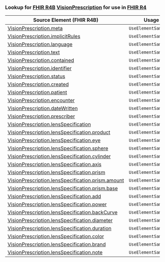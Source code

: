 ### Lookup for [FHIR R4B](https://hl7.org/fhir/R4B/) [VisionPrescription](https://hl7.org/fhir/R4B/VisionPrescription.html) for use in [FHIR R4](https://hl7.org/fhir/R4/)

| Source Element (FHIR R4B) | Usage | Target |
| -------------- | ----- | ------ |
| [VisionPrescription.meta](https://hl7.org/fhir/R4B/VisionPrescription.html#resource) | `UseElementSameName` | [VisionPrescription.meta](https://hl7.org/fhir/R4/VisionPrescription.html#resource) |
| [VisionPrescription.implicitRules](https://hl7.org/fhir/R4B/VisionPrescription.html#resource) | `UseElementSameName` | [VisionPrescription.implicitRules](https://hl7.org/fhir/R4/VisionPrescription.html#resource) |
| [VisionPrescription.language](https://hl7.org/fhir/R4B/VisionPrescription.html#resource) | `UseElementSameName` | [VisionPrescription.language](https://hl7.org/fhir/R4/VisionPrescription.html#resource) |
| [VisionPrescription.text](https://hl7.org/fhir/R4B/VisionPrescription.html#resource) | `UseElementSameName` | [VisionPrescription.text](https://hl7.org/fhir/R4/VisionPrescription.html#resource) |
| [VisionPrescription.contained](https://hl7.org/fhir/R4B/VisionPrescription.html#resource) | `UseElementSameName` | [VisionPrescription.contained](https://hl7.org/fhir/R4/VisionPrescription.html#resource) |
| [VisionPrescription.identifier](https://hl7.org/fhir/R4B/VisionPrescription.html#resource) | `UseElementSameName` | [VisionPrescription.identifier](https://hl7.org/fhir/R4/VisionPrescription.html#resource) |
| [VisionPrescription.status](https://hl7.org/fhir/R4B/VisionPrescription.html#resource) | `UseElementSameName` | [VisionPrescription.status](https://hl7.org/fhir/R4/VisionPrescription.html#resource) |
| [VisionPrescription.created](https://hl7.org/fhir/R4B/VisionPrescription.html#resource) | `UseElementSameName` | [VisionPrescription.created](https://hl7.org/fhir/R4/VisionPrescription.html#resource) |
| [VisionPrescription.patient](https://hl7.org/fhir/R4B/VisionPrescription.html#resource) | `UseElementSameName` | [VisionPrescription.patient](https://hl7.org/fhir/R4/VisionPrescription.html#resource) |
| [VisionPrescription.encounter](https://hl7.org/fhir/R4B/VisionPrescription.html#resource) | `UseElementSameName` | [VisionPrescription.encounter](https://hl7.org/fhir/R4/VisionPrescription.html#resource) |
| [VisionPrescription.dateWritten](https://hl7.org/fhir/R4B/VisionPrescription.html#resource) | `UseElementSameName` | [VisionPrescription.dateWritten](https://hl7.org/fhir/R4/VisionPrescription.html#resource) |
| [VisionPrescription.prescriber](https://hl7.org/fhir/R4B/VisionPrescription.html#resource) | `UseElementSameName` | [VisionPrescription.prescriber](https://hl7.org/fhir/R4/VisionPrescription.html#resource) |
| [VisionPrescription.lensSpecification](https://hl7.org/fhir/R4B/VisionPrescription.html#resource) | `UseElementSameName` | [VisionPrescription.lensSpecification](https://hl7.org/fhir/R4/VisionPrescription.html#resource) |
| [VisionPrescription.lensSpecification.product](https://hl7.org/fhir/R4B/VisionPrescription.html#resource) | `UseElementSameName` | [VisionPrescription.lensSpecification.product](https://hl7.org/fhir/R4/VisionPrescription.html#resource) |
| [VisionPrescription.lensSpecification.eye](https://hl7.org/fhir/R4B/VisionPrescription.html#resource) | `UseElementSameName` | [VisionPrescription.lensSpecification.eye](https://hl7.org/fhir/R4/VisionPrescription.html#resource) |
| [VisionPrescription.lensSpecification.sphere](https://hl7.org/fhir/R4B/VisionPrescription.html#resource) | `UseElementSameName` | [VisionPrescription.lensSpecification.sphere](https://hl7.org/fhir/R4/VisionPrescription.html#resource) |
| [VisionPrescription.lensSpecification.cylinder](https://hl7.org/fhir/R4B/VisionPrescription.html#resource) | `UseElementSameName` | [VisionPrescription.lensSpecification.cylinder](https://hl7.org/fhir/R4/VisionPrescription.html#resource) |
| [VisionPrescription.lensSpecification.axis](https://hl7.org/fhir/R4B/VisionPrescription.html#resource) | `UseElementSameName` | [VisionPrescription.lensSpecification.axis](https://hl7.org/fhir/R4/VisionPrescription.html#resource) |
| [VisionPrescription.lensSpecification.prism](https://hl7.org/fhir/R4B/VisionPrescription.html#resource) | `UseElementSameName` | [VisionPrescription.lensSpecification.prism](https://hl7.org/fhir/R4/VisionPrescription.html#resource) |
| [VisionPrescription.lensSpecification.prism.amount](https://hl7.org/fhir/R4B/VisionPrescription.html#resource) | `UseElementSameName` | [VisionPrescription.lensSpecification.prism.amount](https://hl7.org/fhir/R4/VisionPrescription.html#resource) |
| [VisionPrescription.lensSpecification.prism.base](https://hl7.org/fhir/R4B/VisionPrescription.html#resource) | `UseElementSameName` | [VisionPrescription.lensSpecification.prism.base](https://hl7.org/fhir/R4/VisionPrescription.html#resource) |
| [VisionPrescription.lensSpecification.add](https://hl7.org/fhir/R4B/VisionPrescription.html#resource) | `UseElementSameName` | [VisionPrescription.lensSpecification.add](https://hl7.org/fhir/R4/VisionPrescription.html#resource) |
| [VisionPrescription.lensSpecification.power](https://hl7.org/fhir/R4B/VisionPrescription.html#resource) | `UseElementSameName` | [VisionPrescription.lensSpecification.power](https://hl7.org/fhir/R4/VisionPrescription.html#resource) |
| [VisionPrescription.lensSpecification.backCurve](https://hl7.org/fhir/R4B/VisionPrescription.html#resource) | `UseElementSameName` | [VisionPrescription.lensSpecification.backCurve](https://hl7.org/fhir/R4/VisionPrescription.html#resource) |
| [VisionPrescription.lensSpecification.diameter](https://hl7.org/fhir/R4B/VisionPrescription.html#resource) | `UseElementSameName` | [VisionPrescription.lensSpecification.diameter](https://hl7.org/fhir/R4/VisionPrescription.html#resource) |
| [VisionPrescription.lensSpecification.duration](https://hl7.org/fhir/R4B/VisionPrescription.html#resource) | `UseElementSameName` | [VisionPrescription.lensSpecification.duration](https://hl7.org/fhir/R4/VisionPrescription.html#resource) |
| [VisionPrescription.lensSpecification.color](https://hl7.org/fhir/R4B/VisionPrescription.html#resource) | `UseElementSameName` | [VisionPrescription.lensSpecification.color](https://hl7.org/fhir/R4/VisionPrescription.html#resource) |
| [VisionPrescription.lensSpecification.brand](https://hl7.org/fhir/R4B/VisionPrescription.html#resource) | `UseElementSameName` | [VisionPrescription.lensSpecification.brand](https://hl7.org/fhir/R4/VisionPrescription.html#resource) |
| [VisionPrescription.lensSpecification.note](https://hl7.org/fhir/R4B/VisionPrescription.html#resource) | `UseElementSameName` | [VisionPrescription.lensSpecification.note](https://hl7.org/fhir/R4/VisionPrescription.html#resource) |
